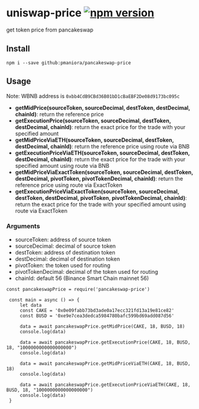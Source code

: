# uniswap-price [![npm version](https://badge.fury.io/js/uniswap-price.svg)](https://badge.fury.io/js/uniswap-price)
get token price from pancakeswap

## Install 
```
npm i --save github:pmaniora/pancakeswap-price
```

## Usage

Note: WBNB address is `0xbb4CdB9CBd36B01bD1cBaEBF2De08d9173bc095c`

- **getMidPrice(sourceToken, sourceDecimal, destToken, destDecimal, chainId)**: return the reference price
- **getExecutionPrice(sourceToken, sourceDecimal, destToken, destDecimal, chainId)**: return the exact price for the trade with your specified amount
- **getMidPriceViaETH(sourceToken, sourceDecimal, destToken, destDecimal, chainId)**: return the reference price using route via BNB
- **getExecutionPriceViaETH(sourceToken, sourceDecimal, destToken, destDecimal, chainId)**: return the exact price for the trade with your specified amount using route via BNB
- **getMidPriceViaExactToken(sourceToken, sourceDecimal, destToken, destDecimal, pivotToken, pivotTokenDecimal, chainId)**: return the reference price using route via ExactToken
- **getExecutionPriceViaExactToken(sourceToken, sourceDecimal, destToken, destDecimal, pivotToken, pivotTokenDecimal, chainId)**: return the exact price for the trade with your specified amount using route via ExactToken

### Arguments
- sourceToken: address of source token
- sourceDecimal: decimal of source token
- destToken: address of destination token
- destDecimal: decimal of destination token
- pivotToken: the token used for routing
- pivotTokenDecimal: decimal of the token used for routing
- chainId: default 56 (Binance Smart Chain mainnet 56)


```nodejs
const pancakeswapPrice = require('pancakeswap-price')

 const main = async () => {
     let data
     const CAKE = '0x0e09fabb73bd3ade0a17ecc321fd13a19e81ce82'
     const BUSD = '0xe9e7cea3dedca5984780bafc599bd69add087d56'

     data = await pancakeswapPrice.getMidPrice(CAKE, 18, BUSD, 18)
     console.log(data)

     data = await pancakeswapPrice.getExecutionPrice(CAKE, 18, BUSD, 18, "1000000000000000000")
     console.log(data)

     data = await pancakeswapPrice.getMidPriceViaETH(CAKE, 18, BUSD, 18)
     console.log(data)

     data = await pancakeswapPrice.getExecutionPriceViaETH(CAKE, 18, BUSD, 18, "1000000000000000000")
     console.log(data)
 }
```

